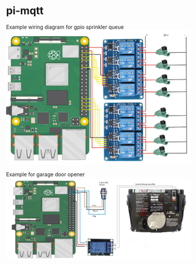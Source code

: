 # pi-mqtt

Example wiring diagram for gpio sprinkler queue 
![Alt text](./pi_sprinkler_wiring.jpg?raw=true "Title")

Example for garage door opener
![Alt text](./pi_garage_door_wiring.jpg?raw=true "Title")